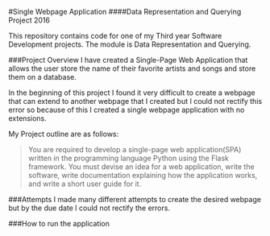 #Single Webpage Application
####Data Representation and Querying Project 2016

This repository contains code for one of my Third year Software Development projects. The module is Data Representation and Querying. 

###Project Overview
I have created a Single-Page Web Application that allows the user store the name of their favorite artists and songs and store them on a database.

In the beginning of this project I found it very difficult to create a webpage that can extend to another webpage that I created but I could not rectify this error so because of this I created a single webpage application with no extensions.

My Project outline are as follows:
>You are required to develop a single-page web application(SPA) written in the programming language Python using the Flask framework. You must devise an idea for a web application, write the software, write documentation explaining how the application works, and write a short user guide for it.

###Attempts
I made many different attempts to create the desired webpage but by the due date I could not rectify the errors. 

###How to run the application
